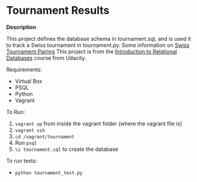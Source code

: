 # Tournament Results

**Description**

This project defines the database schema in tournament.sql, and is used it to track a Swiss tournament in tournament.py. Some information on [Swiss Tournament Pairing](https://www.wizards.com/dci/downloads/Swiss_Pairings.pdf)
This project is from the [Introduction to Relational Databases](https://www.udacity.com/course/intro-to-relational-databases--ud197) course from Udacity.

Requirements: 

- Virtual Box
- PSQL
- Python
- Vagrant

To Run:
 
 1. `vagrant up` from inside the vagrant folder (where the vagrant file is)
 2. `vagrant ssh`
 3. `cd /vagrant/tournament`
 4. Run `psql`
 5. `\i tournament.sql` to create the database
 
 To run tests:
 
 - `python tournament_test.py`
 
